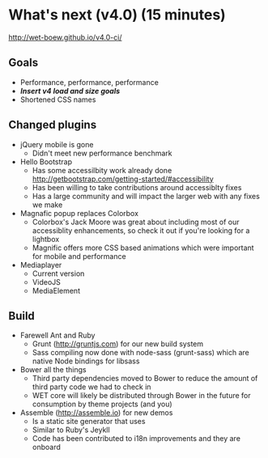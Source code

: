 # What's next (v4.0) (15 minutes)

http://wet-boew.github.io/v4.0-ci/

## Goals
- Performance, performance, performance
- *__Insert v4 load and size goals__*
- Shortened CSS names

## Changed plugins
- jQuery mobile is gone
  - Didn't meet new performance benchmark
- Hello Bootstrap
  - Has some accessilbity work already done http://getbootstrap.com/getting-started/#accessibility
  - Has been willing to take contributions around accessiblty fixes
  - Has a large community and will impact the larger web with any fixes we make
- Magnafic popup replaces Colorbox
  - Colorbox's Jack Moore was great about including most of our accessiblity enhancements, so check it out if you're looking for a lightbox
  - Magnific offers more CSS based animations which were important for mobile and performance
- Mediaplayer
  - Current version
  - VideoJS
  - MediaElement
 
## Build
- Farewell Ant and Ruby
  - Grunt (http://gruntjs.com) for our new build system
  - Sass compiling now done with node-sass (grunt-sass) which are native Node bindings for libsass
- Bower all the things
  - Third party dependencies moved to Bower to reduce the amount of third party code we had to check in
  - WET core will likely be distributed through Bower in the future for consumption by theme projects (and you)
- Assemble (http://assemble.io) for new demos
  - Is a static site generator that uses
  - Similar to Ruby's Jeykll
  - Code has been contributed to i18n improvements and they are onboard

